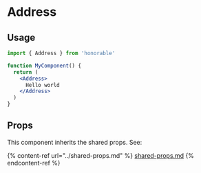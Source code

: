 # Address

## Usage

```jsx
import { Address } from 'honorable'

function MyComponent() {
  return (
    <Address>
      Hello world
    </Address>
  )
}
```

## Props

This component inherits the shared props. See:

{% content-ref url="../shared-props.md" %}
[shared-props.md](../shared-props.md)
{% endcontent-ref %}

